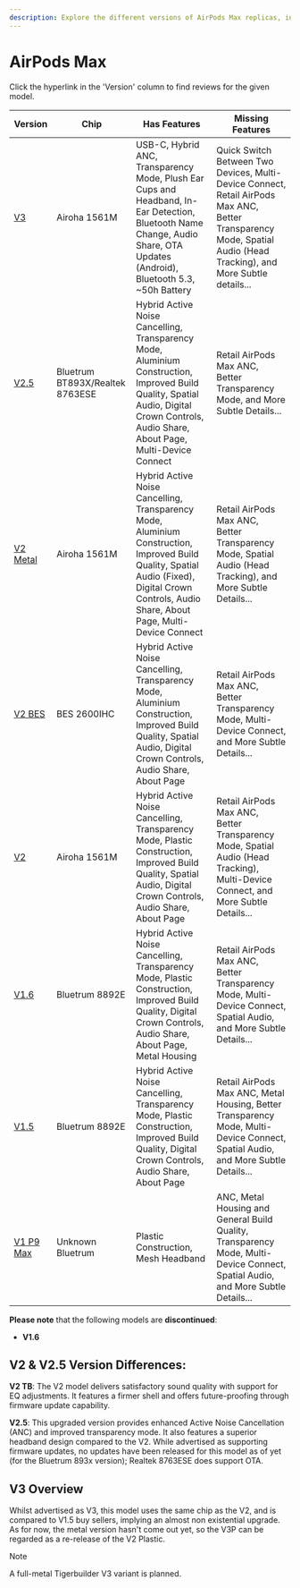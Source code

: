 ```yaml
---
description: Explore the different versions of AirPods Max replicas, including their chip, features, and missing features. Click on the version hyperlinks to find reviews for each model.
---
```


# AirPods Max

Click the hyperlink in the 'Version' column to find reviews for the given model.

| Version                                                                           | Chip             | Has Features                                                                                                                                                      | Missing Features                                                                                                                 |
|-----------------------------------------------------------------------------------|------------------|-------------------------------------------------------------------------------------------------------------------------------------------------------------------|----------------------------------------------------------------------------------------------------------------------------------|
| [V3](https://www.reddit.com/r/AirReps/search?q=max%20v3&restrict_sr=1) | Airoha 1561M     | USB-C, Hybrid ANC, Transparency Mode, Plush Ear Cups and Headband, In-Ear Detection, Bluetooth Name Change, Audio Share, OTA Updates (Android), Bluetooth 5.3, ~50h Battery | Quick Switch Between Two Devices, Multi-Device Connect, Retail AirPods Max ANC, Better Transparency Mode, Spatial Audio (Head Tracking), and More Subtle details...                   |
| [V2.5](https://www.reddit.com/r/AirReps/search?q=max%20v2.5&restrict_sr=1) | Bluetrum BT893X/Realtek 8763ESE    | Hybrid Active Noise Cancelling, Transparency Mode, Aluminium Construction, Improved Build Quality, Spatial Audio, Digital Crown Controls, Audio Share, About Page, Multi-Device Connect | Retail AirPods Max ANC, Better Transparency Mode, and More Subtle Details...                               |
| [V2 Metal](https://www.reddit.com/r/AirReps/search?q=max%20v2metal&restrict_sr=1) | Airoha 1561M     | Hybrid Active Noise Cancelling, Transparency Mode, Aluminium Construction, Improved Build Quality, Spatial Audio (Fixed), Digital Crown Controls, Audio Share, About Page, Multi-Device Connect | Retail AirPods Max ANC, Better Transparency Mode, Spatial Audio (Head Tracking), and More Subtle Details...                               |
| [V2 BES](https://www.reddit.com/r/AirReps/search?q=max%20v2bes&restrict_sr=1)     | BES 2600IHC      | Hybrid Active Noise Cancelling, Transparency Mode, Aluminium Construction, Improved Build Quality, Spatial Audio, Digital Crown Controls, Audio Share, About Page | Retail AirPods Max ANC, Better Transparency Mode, Multi-Device Connect, and More Subtle Details...                               |
| [V2](https://www.reddit.com/r/AirReps/search?q=max%20v2&restrict_sr=1)            | Airoha 1561M     | Hybrid Active Noise Cancelling, Transparency Mode, Plastic Construction, Improved Build Quality, Spatial Audio, Digital Crown Controls, Audio Share, About Page   | Retail AirPods Max ANC, Better Transparency Mode, Spatial Audio (Head Tracking), Multi-Device Connect, and More Subtle Details...                               |
| [V1.6](https://www.reddit.com/r/AirReps/search?q=max%20v1.6&restrict_sr=1)        | Bluetrum 8892E   | Hybrid Active Noise Cancelling, Transparency Mode, Plastic Construction, Improved Build Quality, Digital Crown Controls, Audio Share, About Page, Metal Housing   | Retail AirPods Max ANC, Better Transparency Mode, Multi-Device Connect, Spatial Audio, and More Subtle Details...                |
| [V1.5](https://www.reddit.com/r/AirReps/search?q=max%20v1.5&restrict_sr=1)        | Bluetrum 8892E   | Hybrid Active Noise Cancelling, Transparency Mode, Plastic Construction, Improved Build Quality, Digital Crown Controls, Audio Share, About Page                  | Retail AirPods Max ANC, Metal Housing, Better Transparency Mode, Multi-Device Connect, Spatial Audio, and More Subtle Details... |
| [V1 P9 Max](https://www.reddit.com/r/AirReps/search?q=max%20p9&restrict_sr=1)     | Unknown Bluetrum | Plastic Construction, Mesh Headband                                                                                                                               | ANC, Metal Housing and General Build Quality, Transparency Mode, Multi-Device Connect, Spatial Audio, and More Subtle Details... |

**Please note** that the following models are **discontinued**:

- **V1.6**

## V2 & V2.5 Version Differences:

**V2 TB**: The V2 model delivers satisfactory sound quality with support for EQ adjustments. It features a firmer shell and offers future-proofing through firmware update capability.

**V2.5**: This upgraded version provides enhanced Active Noise Cancellation (ANC) and improved transparency mode. It also features a superior headband design compared to the V2. While advertised as supporting firmware updates, no updates have been released for this model as of yet (for the Bluetrum 893x version); 
Realtek 8763ESE does support OTA. 

## V3 Overview

Whilst advertised as V3, this model uses the same chip as the V2, and is compared to V1.5 buy sellers, implying an almost non existential upgrade. As for now, the metal version hasn't come out yet, so the V3P can be regarded as a re-release of the V2 Plastic.

> [!NOTE]
> A full-metal Tigerbuilder V3 variant is planned.
